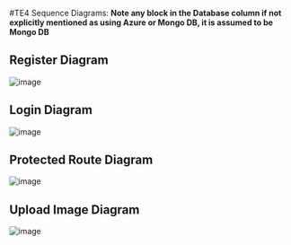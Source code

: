 #TE4 Sequence Diagrams:
**Note any block in the Database column if not explicitly mentioned as using Azure or Mongo DB, it is assumed to be Mongo DB**

## Register Diagram
![image](https://github.com/user-attachments/assets/8b4f0e64-95fc-41e1-a287-82cdb03692ac)

## Login Diagram
![image](https://github.com/user-attachments/assets/29e7a422-2d8f-48ee-a18d-f4fd273b4b93)

## Protected Route Diagram
![image](https://github.com/user-attachments/assets/a011900a-19f4-4ab7-b447-bf3b6ee12ab7)

## Upload Image Diagram
![image](https://github.com/user-attachments/assets/875262e7-1b23-4bb5-b587-bc5fdaf04ce4)

